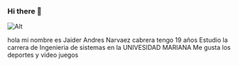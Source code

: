 ### Hi there 👋
![Alt](https://scontent.fpso2-1.fna.fbcdn.net/v/t1.6435-9/60008219_943478152650037_4488379345605230592_n.jpg?_nc_cat=110&ccb=1-7&_nc_sid=e3f864&_nc_eui2=AeFxIeY7wdPDg0wEAroMwxt_MS7ZpEu7ub8xLtmkS7u5v5ze4oHLB8cHcx-Lausj1GsRfRrcNQcRyHreua0EAPmN&_nc_ohc=vq8hL3SUaPcAX_qCtP8&_nc_ht=scontent.fpso2-1.fna&oh=00_AfCTIinKnTiGgZPeVdIzhhB_cDup9nMzKAMp3EjTKkno3A&oe=653AA433)

hola mi nombre es Jaider Andres Narvaez cabrera
tengo 19 años 
Estudio la carrera de Ingenieria de sistemas en la UNIVESIDAD MARIANA 
Me gusta los deportes y video juegos 

